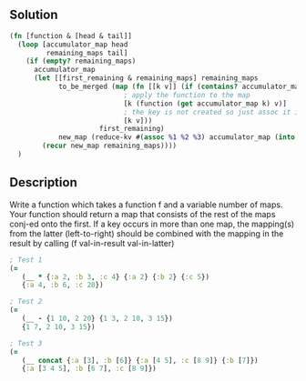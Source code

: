 ## Solution
```clojure
(fn [function & [head & tail]]
  (loop [accumulator_map head
		 remaining_maps tail]
	(if (empty? remaining_maps)
	  accumulator_map
	  (let [[first_remaining & remaining_maps] remaining_maps
			to_be_merged (map (fn [[k v]] (if (contains? accumulator_map k)
							; apply the function to the map
							[k (function (get accumulator_map k) v)]
							; the key is not created so just assoc it into the map
							[k v]))
					  first_remaining)
			new_map (reduce-kv #(assoc %1 %2 %3) accumulator_map (into {} to_be_merged))]
		(recur new_map remaining_maps))))
  )
```

## Description

Write a function which takes a function f and a variable number of maps. Your function should return a map that consists of the rest of the maps conj-ed onto the first. If a key occurs in more than one map, the mapping(s) from the latter (left-to-right) should be combined with the mapping in the result by calling (f val-in-result val-in-latter)

```clojure
; Test 1
(=
   (__ * {:a 2, :b 3, :c 4} {:a 2} {:b 2} {:c 5})
   {:a 4, :b 6, :c 20})

; Test 2
(=
   (__ - {1 10, 2 20} {1 3, 2 10, 3 15})
   {1 7, 2 10, 3 15})

; Test 3
(= 
   (__ concat {:a [3], :b [6]} {:a [4 5], :c [8 9]} {:b [7]})
   {:a [3 4 5], :b [6 7], :c [8 9]})
```
